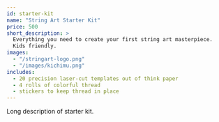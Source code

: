 ```yaml
---
id: starter-kit
name: "String Art Starter Kit"
price: 500
short_description: > 
  Everything you need to create your first string art masterpiece. 
  Kids friendly. 
images:
  - "/stringart-logo.png"
  - "/images/kichimu.png" 
includes:
  - 20 precision laser-cut templates out of think paper
  - 4 rolls of colorful thread
  - stickers to keep thread in place  
---
```


Long description of starter kit.